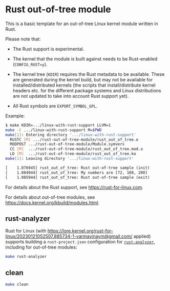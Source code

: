 # Rust out-of-tree module

This is a basic template for an out-of-tree Linux kernel module written in Rust.

Please note that:

  - The Rust support is experimental.

  - The kernel that the module is built against needs to be Rust-enabled (`CONFIG_RUST=y`).

  - The kernel tree (`KDIR`) requires the Rust metadata to be available. These are generated during the kernel build, but may not be available for installed/distributed kernels (the scripts that install/distribute kernel headers etc. for the different package systems and Linux distributions are not updated to take into account Rust support yet).

  - All Rust symbols are `EXPORT_SYMBOL_GPL`.

Example:

```sh
$ make KDIR=.../linux-with-rust-support LLVM=1
make -C .../linux-with-rust-support M=$PWD
make[1]: Entering directory '.../linux-with-rust-support'
  RUSTC [M] .../rust-out-of-tree-module/rust_out_of_tree.o
  MODPOST .../rust-out-of-tree-module/Module.symvers
  CC [M]  .../rust-out-of-tree-module/rust_out_of_tree.mod.o
  LD [M]  .../rust-out-of-tree-module/rust_out_of_tree.ko
make[1]: Leaving directory '.../linux-with-rust-support'
```

```txt
[    1.076945] rust_out_of_tree: Rust out-of-tree sample (init)
[    1.084944] rust_out_of_tree: My numbers are [72, 108, 200]
[    1.085944] rust_out_of_tree: Rust out-of-tree sample (exit)
```

For details about the Rust support, see https://rust-for-linux.com.

For details about out-of-tree modules, see https://docs.kernel.org/kbuild/modules.html.

## rust-analyzer

Rust for Linux (with https://lore.kernel.org/rust-for-linux/20230121052507.885734-1-varmavinaym@gmail.com/ applied) supports building a `rust-project.json` configuration for [`rust-analyzer`](https://rust-analyzer.github.io/), including for out-of-tree modules:

```sh
make rust-analyzer
```

## clean

```sh
make clean
```